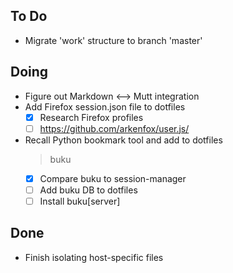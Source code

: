 ## To Do

- Migrate 'work' structure to branch 'master'

## Doing

- Figure out Markdown <--> Mutt integration
- Add Firefox session.json file to dotfiles
    * [x] Research Firefox profiles
    * [ ] https://github.com/arkenfox/user.js/
- Recall Python bookmark tool and add to dotfiles
    > buku
    * [x] Compare buku to session-manager
    * [ ] Add buku DB to dotfiles
    * [ ] Install buku[server]

## Done

- Finish isolating host-specific files
